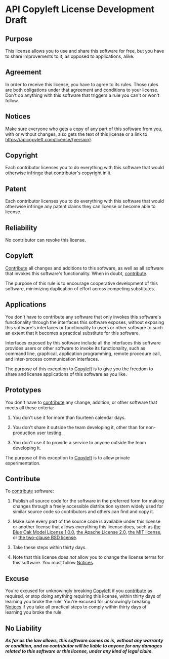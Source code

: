 # API Copyleft License Development Draft

## Purpose

<!-- See https://writing.kemitchell.com/2019/01/10/Discipline-Stated-Purpose.html -->

This license allows you to use and share this software for free, but you have to share improvements to it, as opposed to applications, alike.

## Agreement

In order to receive this license, you have to agree to its rules.  Those rules are both obligations under that agreement and conditions to your license.  Don't do anything with this software that triggers a rule you can't or won't follow.

<!-- Identical to the Agreement section of Parity 7.0.0 -->

<!-- Because the license puts significant obligations on the licensee, we need to dispel confusion about legal characterization and remedies. To head off wasteful arguments in uncharted legal territory, expressly recite both contract and license.  The terms alone can't establish contract. But in the likely event that facts do, clarify the consequences. -->

<!-- The final sentence goes to impossibility and frustration.  It may not be necessary, but we'd all better avoid the argument. -->

## Notices

Make sure everyone who gets a copy of any part of this software from you, with or without changes, also gets the text of this license or a link to <https://apicopyleft.com/license/{version}>.

<!-- Derived from to the Notices of Parity 7.0.0 -->

## Copyright

Each contributor licenses you to do everything with this software that would otherwise infringe that contributor's copyright in it.

<!-- Identical to the Copyright section of the Blue Oak Model License 1.0.0 -->

## Patent

Each contributor licenses you to do everything with this software that would otherwise infringe any patent claims they can license or become able to license.

<!-- Identical to the Patent section of the Blue Oak Model License 1.0.0 -->

## Reliability

No contributor can revoke this license.

<!-- Identical to the Reliability section of the Blue Oak Model License 1.0.0 -->

<!-- Express irrevocability.  Note that headings are _not_ disclaimed, and reliance evokes the relevant legal concept. -->

## Copyleft

[Contribute](#contribute) all changes and additions to this software, as well as all software that invokes this software's functionality.  When in doubt, [contribute](#contribute).

<!-- Derived from to the Copyleft of Parity 7.0.0 -->

The purpose of this rule is to encourage cooperative development of this software, minimizing duplication of effort across competing substitutes.

## Applications

You don't have to contribute any software that only invokes this software's functionality through the interfaces this software exposes, without exposing this software's interfaces or functionality to users or other software to such an extent that it becomes a practical substitute for this software.

Interfaces exposed by this software include all the interfaces this software provides users or other software to invoke its functionality, such as command line, graphical, application programming, remote procedure call, and inter-process communication interfaces.

The purpose of this exception to [Copyleft](#copyleft) is to give you the freedom to share and license applications of this software as you like.

## Prototypes

You don't have to [contribute](#contribute) any change, addition, or other software that meets all these criteria:

1.  You don't use it for more than fourteen calendar days.

2.  You don't share it outside the team developing it, other than for non-production user testing.

3.  You don't use it to provide a service to anyone outside the team developing it.

<!-- Derived from to the Prototypes section of Parity 7.0.0 -->

The purpose of this exception to [Copyleft](#copyleft) is to allow private experimentation.

## Contribute

To [contribute](#contribute) software:

1.  Publish all source code for the software in the preferred form for making changes through a freely accessible distribution system widely used for similar source code so contributors and others can find and copy it.

2.  Make sure every part of the source code is available under this license or another license that allows everything this license does, such as [the Blue Oak Model License 1.0.0](https://blueoakcouncil.org/license/1.0.0), [the Apache License 2.0](https://www.apache.org/licenses/LICENSE-2.0.html), [the MIT license](https://spdx.org/licenses/MIT.html), or [the two-clause BSD license](https://spdx.org/licenses/BSD-2-Clause.html).

3.  Take these steps within thirty days.

4.  Note that this license does _not_ allow you to change the license terms for this software.  You must follow [Notices](#notices).

<!-- Derived from to the Contribute section of Parity 7.0.0 -->

## Excuse

You're excused for unknowingly breaking [Copyleft](#copyleft) if you [contribute](#contribute) as required, or stop doing anything requiring this license, within thirty days of learning you broke the rule.  You're excused for unknowingly breaking [Notices](#notices) if you take all practical steps to comply within thirty days of learning you broke the rule.

<!-- Identical to the Excuse section of Parity 7.0.0 -->

## No Liability

***As far as the law allows, this software comes as is, without any warranty or condition, and no contributor will be liable to anyone for any damages related to this software or this license, under any kind of legal claim.***

<!-- Identical to the No Liability section of the Blue Oak Model License 1.0.0 -->

<!-- Plain text renderings of the license should use symbols, like asterisks, rather than ALL CAPS, for conspicuity. -->
